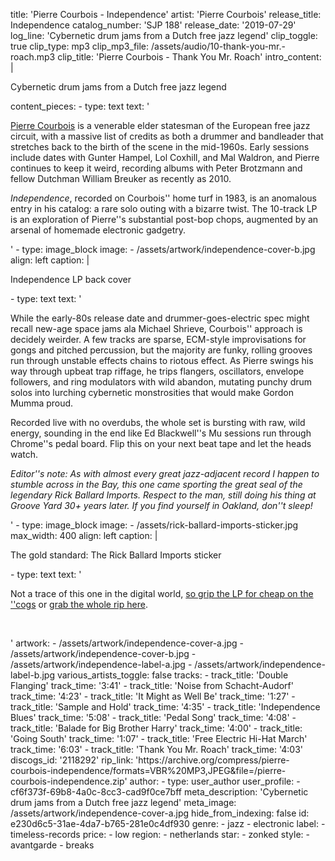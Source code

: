 title: 'Pierre Courbois - Independence'
artist: 'Pierre Courbois'
release_title: Independence
catalog_number: 'SJP 188'
release_date: '2019-07-29'
log_line: 'Cybernetic drum jams from a Dutch free jazz legend'
clip_toggle: true
clip_type: mp3
clip_mp3_file: /assets/audio/10-thank-you-mr.-roach.mp3
clip_title: 'Pierre Courbois - Thank You Mr. Roach'
intro_content: |
  <p>Cybernetic drum jams from a Dutch free jazz legend
  </p>
content_pieces:
  -
    type: text
    text: '<p><a href="https://www.discogs.com/artist/397479-Pierre-Courbois" target="_blank">Pierre Courbois</a> is a venerable elder statesman of the European free jazz circuit, with a massive list of credits as both a drummer and bandleader that stretches back to the birth of the scene in the mid-1960s. Early sessions include dates with Gunter Hampel, Lol Coxhill, and Mal Waldron, and Pierre continues to keep it weird, recording albums with Peter Brotzmann and fellow Dutchman William Breuker as recently as 2010.&nbsp;</p><p><i>Independence</i>, recorded on Courbois'' home turf in 1983, is an anomalous entry in his catalog: a rare solo outing with a bizarre twist. The 10-track LP is an exploration of Pierre''s substantial post-bop chops, augmented by an arsenal of homemade electronic gadgetry. </p>'
  -
    type: image_block
    image:
      - /assets/artwork/independence-cover-b.jpg
    align: left
    caption: |
      <p>Independence LP back cover
      </p>
  -
    type: text
    text: '<p>While the early-80s release date and drummer-goes-electric spec might recall new-age space jams ala Michael Shrieve, Courbois'' approach is decidely weirder. A few tracks are sparse, ECM-style improvisations for gongs and pitched percussion, but the majority are funky, rolling grooves run through unstable effects chains to riotous effect. As Pierre swings his way through upbeat trap riffage, he trips flangers, oscillators, envelope followers, and ring modulators with wild abandon, mutating punchy drum solos into lurching cybernetic monstrosities that would make Gordon Mumma proud.&nbsp;</p><p>Recorded live with no overdubs, the whole set is bursting with raw, wild energy, sounding in the end like Ed Blackwell''s Mu sessions run through Chrome''s pedal board. Flip this on your next beat tape and let the heads watch.&nbsp;</p><p><i>Editor''s note:</i> <i>As with almost every great jazz-adjacent record I happen to stumble across in the Bay, this one came sporting the great seal of the legendary Rick Ballard Imports. Respect to the man, still doing his thing at Groove Yard 30+ years later. If you find yourself in Oakland, don''t sleep!&nbsp;</i></p>'
  -
    type: image_block
    image:
      - /assets/rick-ballard-imports-sticker.jpg
    max_width: 400
    align: left
    caption: |
      <p>The gold standard: The Rick Ballard Imports sticker
      </p>
  -
    type: text
    text: '<p>Not a trace of this one in the digital world, <a href="https://www.discogs.com/sell/release/2118292" target="_blank">so grip the LP for cheap on the ''cogs</a>&nbsp;or <a href="https://archive.org/compress/pierre-courbois-independence/formats=VBR%20MP3,JPEG&amp;file=/pierre-courbois-independence.zip" target="_blank">grab the whole rip here</a>.&nbsp;</p><p><br></p>'
artwork:
  - /assets/artwork/independence-cover-a.jpg
  - /assets/artwork/independence-cover-b.jpg
  - /assets/artwork/independence-label-a.jpg
  - /assets/artwork/independence-label-b.jpg
various_artists_toggle: false
tracks:
  -
    track_title: 'Double Flanging'
    track_time: '3:41'
  -
    track_title: 'Noise from Schacht-Audorf'
    track_time: '4:23'
  -
    track_title: 'It Might as Well Be'
    track_time: '1:27'
  -
    track_title: 'Sample and Hold'
    track_time: '4:35'
  -
    track_title: 'Independence Blues'
    track_time: '5:08'
  -
    track_title: 'Pedal Song'
    track_time: '4:08'
  -
    track_title: 'Balade for Big Brother Harry'
    track_time: '4:00'
  -
    track_title: 'Going South'
    track_time: '1:07'
  -
    track_title: 'Free Electric Hi-Hat March'
    track_time: '6:03'
  -
    track_title: 'Thank You Mr. Roach'
    track_time: '4:03'
discogs_id: '2118292'
rip_link: 'https://archive.org/compress/pierre-courbois-independence/formats=VBR%20MP3,JPEG&file=/pierre-courbois-independence.zip'
author:
  -
    type: user_author
    user_profile:
      - cf6f373f-69b8-4a0c-8cc3-cad9f0ce7bff
meta_description: 'Cybernetic drum jams from a Dutch free jazz legend'
meta_image: /assets/artwork/independence-cover-a.jpg
hide_from_indexing: false
id: e230d6c5-31ae-4da7-b765-281e0c4df930
genre:
  - jazz
  - electronic
label:
  - timeless-records
price:
  - low
region:
  - netherlands
star:
  - zonked
style:
  - avantgarde
  - breaks
